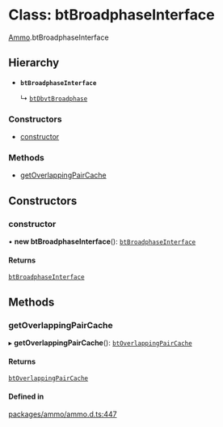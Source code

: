 # Class: btBroadphaseInterface

[Ammo](../modules/Ammo.md).btBroadphaseInterface

## Hierarchy

- **`btBroadphaseInterface`**

  ↳ [`btDbvtBroadphase`](Ammo.btDbvtBroadphase.md)

### Constructors

- [constructor](Ammo.btBroadphaseInterface.md#constructor)

### Methods

- [getOverlappingPairCache](Ammo.btBroadphaseInterface.md#getoverlappingpaircache)

## Constructors

### constructor

• **new btBroadphaseInterface**(): [`btBroadphaseInterface`](Ammo.btBroadphaseInterface.md)

#### Returns

[`btBroadphaseInterface`](Ammo.btBroadphaseInterface.md)

## Methods

### getOverlappingPairCache

▸ **getOverlappingPairCache**(): [`btOverlappingPairCache`](Ammo.btOverlappingPairCache.md)

#### Returns

[`btOverlappingPairCache`](Ammo.btOverlappingPairCache.md)

#### Defined in

[packages/ammo/ammo.d.ts:447](https://github.com/Orillusion/orillusion/blob/main/packages/ammo/ammo.d.ts#L447)

